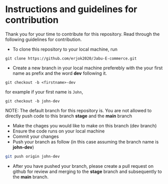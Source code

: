 # Instructions and guidelines for contribution
Thank you for your time to contribute for this repository. Read through the following guidelines for contribution.

- To clone this repository to your local machine, run
```shell
git clone https://github.com/erjok2020/Jabu-E-commerce.git
```
- Create a new branch in your local machine preferebly with the your first name as prefix and the word **dev** following it.
```shell
git checkout -b <firstname>-dev
```
for example if your first name is `John`, 
```shell
git checkout -b john-dev
```
NOTE: The default branch for this repository is. You are not allowed to directly push code to this branch **stage** and the **main** branch
- Make the chages you would like to make on this branch (dev branch)
- Ensure the code runs on your local machine
- Commit your changes
- Push your branch as follow (in this case assuming the branch name is **john-dev**)
```bash
git push origin john-dev
```
- After you have pushed your branch, please create a pull request on github for review and merging to the **stage** branch and subsequently to the **main** branch.
